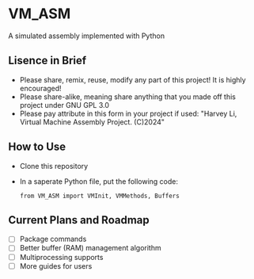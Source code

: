 # VM_ASM

 A simulated assembly implemented with Python

## Lisence in Brief

+ Please share, remix, reuse, modify any part of this project! It is highly encouraged!
+ Please share-alike, meaning share anything that you made off this project under GNU GPL 3.0
+ Please pay attribute in this form in your project if used: "Harvey Li, Virtual Machine Assembly Project. (C)2024"

## How to Use

+ Clone this repository
+ In a saperate Python file, put the following code:

    ```
    from VM_ASM import VMInit, VMMethods, Buffers
    ```

## Current Plans and Roadmap

- [ ] Package commands
- [ ] Better buffer (RAM) management algorithm
- [ ] Multiprocessing supports
- [ ] More guides for users